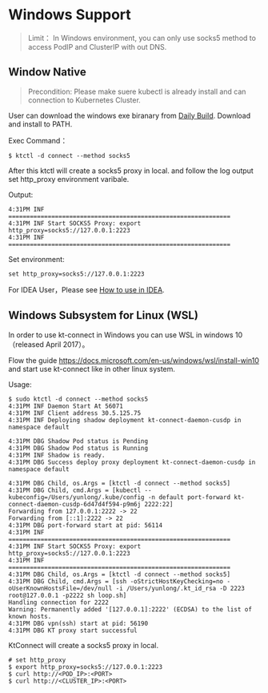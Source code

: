 Windows Support
==============

> Limit： In Windows environment, you can only use socks5 method to access PodIP and ClusterIP with out DNS.


## Window Native

> Precondition: Please make suere kubectl is already install and can connection to Kubernetes Cluster.

User can download the windows exe biranary from [Daily Build](nightly). Download and install to PATH.

Exec Command：

```
$ ktctl -d connect --method socks5
```

After this ktctl will create a socks5 proxy in local. and follow the log output set http_proxy environment varibale.

Output:

```
4:31PM INF ==============================================================
4:31PM INF Start SOCKS5 Proxy: export http_proxy=socks5://127.0.0.1:2223
4:31PM INF ==============================================================
```

Set environment:

```
set http_proxy=socks5://127.0.0.1:2223
```

For IDEA User，Please see [How to use in IDEA](guide/how-to-use-in-idea).

## Windows Subsystem for Linux (WSL)

In order to use kt-connect in Windows you can use WSL in windows 10（released April 2017）。

Flow the guide https://docs.microsoft.com/en-us/windows/wsl/install-win10 and start use kt-connect like in other linux system.

Usage:

```
$ sudo ktctl -d connect --method socks5
4:31PM INF Daemon Start At 56071
4:31PM INF Client address 30.5.125.75
4:31PM INF Deploying shadow deployment kt-connect-daemon-cusdp in namespace default

4:31PM DBG Shadow Pod status is Pending
4:31PM DBG Shadow Pod status is Running
4:31PM INF Shadow is ready.
4:31PM DBG Success deploy proxy deployment kt-connect-daemon-cusdp in namespace default

4:31PM DBG Child, os.Args = [ktctl -d connect --method socks5]
4:31PM DBG Child, cmd.Args = [kubectl --kubeconfig=/Users/yunlong/.kube/config -n default port-forward kt-connect-daemon-cusdp-6d47d4f594-p9m6j 2222:22]
Forwarding from 127.0.0.1:2222 -> 22
Forwarding from [::1]:2222 -> 22
4:31PM DBG port-forward start at pid: 56114
4:31PM INF ==============================================================
4:31PM INF Start SOCKS5 Proxy: export http_proxy=socks5://127.0.0.1:2223
4:31PM INF ==============================================================
4:31PM DBG Child, os.Args = [ktctl -d connect --method socks5]
4:31PM DBG Child, cmd.Args = [ssh -oStrictHostKeyChecking=no -oUserKnownHostsFile=/dev/null -i /Users/yunlong/.kt_id_rsa -D 2223 root@127.0.0.1 -p2222 sh loop.sh]
Handling connection for 2222
Warning: Permanently added '[127.0.0.1]:2222' (ECDSA) to the list of known hosts.
4:31PM DBG vpn(ssh) start at pid: 56190
4:31PM DBG KT proxy start successful
```

KtConnect will create a socks5 proxy in local.

```
# set http_proxy
$ export http_proxy=socks5://127.0.0.1:2223
$ curl http://<POD_IP>:<PORT>
$ curl http://<CLUSTER_IP>:<PORT>
```